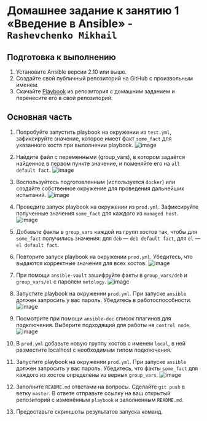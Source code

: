 # Домашнее задание к занятию 1 «Введение в Ansible» - `Rashevchenko Mikhail`

## Подготовка к выполнению

1. Установите Ansible версии 2.10 или выше.
2. Создайте свой публичный репозиторий на GitHub с произвольным именем.
3. Скачайте [Playbook](./playbook/) из репозитория с домашним заданием и перенесите его в свой репозиторий.

## Основная часть

1. Попробуйте запустить playbook на окружении из `test.yml`, зафиксируйте значение, которое имеет факт `some_fact` для указанного хоста при выполнении playbook.
![image](https://github.com/mrashevchenko/gitlab-hw/assets/100411467/02534ba9-d8ee-463e-a993-fc47ae0b1b65)

2. Найдите файл с переменными (group_vars), в котором задаётся найденное в первом пункте значение, и поменяйте его на `all default fact`.
![image](https://github.com/mrashevchenko/gitlab-hw/assets/100411467/b840a9ea-a43b-4133-952b-21d8f1eb9019)

3. Воспользуйтесь подготовленным (используется `docker`) или создайте собственное окружение для проведения дальнейших испытаний.
![image](https://github.com/mrashevchenko/gitlab-hw/assets/100411467/10fe9cec-f0da-443a-8aef-98b93e228f89)

4. Проведите запуск playbook на окружении из `prod.yml`. Зафиксируйте полученные значения `some_fact` для каждого из `managed host`.
![image](https://github.com/mrashevchenko/gitlab-hw/assets/100411467/9e636b39-0252-4ef8-a805-02fa3ba08271)

5. Добавьте факты в `group_vars` каждой из групп хостов так, чтобы для `some_fact` получились значения: для `deb` — `deb default fact`, для `el` — `el default fact`.
6.  Повторите запуск playbook на окружении `prod.yml`. Убедитесь, что выдаются корректные значения для всех хостов.
![image](https://github.com/mrashevchenko/gitlab-hw/assets/100411467/a7901f51-58ba-40cc-b01e-ad1b6082a389)

7. При помощи `ansible-vault` зашифруйте факты в `group_vars/deb` и `group_vars/el` с паролем `netology`.
![image](https://github.com/mrashevchenko/gitlab-hw/assets/100411467/83aa7d08-d97c-4255-984a-0369e73dc87f)

8. Запустите playbook на окружении `prod.yml`. При запуске `ansible` должен запросить у вас пароль. Убедитесь в работоспособности.
![image](https://github.com/mrashevchenko/gitlab-hw/assets/100411467/12ba6410-ae2e-4850-95c5-d4b2150db8ad)

9. Посмотрите при помощи `ansible-doc` список плагинов для подключения. Выберите подходящий для работы на `control node`.
![image](https://github.com/mrashevchenko/gitlab-hw/assets/100411467/bfe53b94-002e-4b98-91b5-2c2f1de43cc9)

10. В `prod.yml` добавьте новую группу хостов с именем  `local`, в ней разместите localhost с необходимым типом подключения.
11. Запустите playbook на окружении `prod.yml`. При запуске `ansible` должен запросить у вас пароль. Убедитесь, что факты `some_fact` для каждого из хостов определены из верных `group_vars`.
![image](https://github.com/mrashevchenko/gitlab-hw/assets/100411467/a741ebf3-83b5-4cc1-927e-42b6fd25fa14)

12. Заполните `README.md` ответами на вопросы. Сделайте `git push` в ветку `master`. В ответе отправьте ссылку на ваш открытый репозиторий с изменённым `playbook` и заполненным `README.md`.
13. Предоставьте скриншоты результатов запуска команд.
